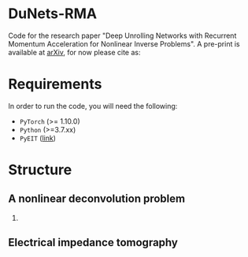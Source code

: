 # DuNets-RMA 
Code for the research paper "Deep Unrolling Networks with Recurrent Momentum Acceleration for Nonlinear Inverse Problems".
A pre-print is available at [arXiv](), for now please cite as:


#  Requirements
In order to run the code, you will need the following:
- `PyTorch` (>= 1.10.0)
- `Python` (>=3.7.xx)
- `PyEIT` ([link](https://github.com/eitcom/pyEIT))



# Structure
## A nonlinear deconvolution problem
1. 




##  Electrical impedance tomography


